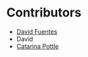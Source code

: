 # **Contributors**

<!-- prettier-ignore-start -->
- [David Fuentes](https://github.com/dfuentes87/)
- David
- [Catarina Pottle](https://github.com/Tabaxiz) 
